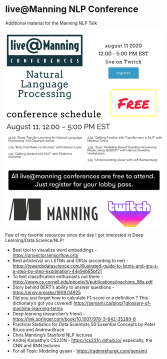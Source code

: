 # live@Manning NLP Conference
Additional material for the Manning NLP Talk

![alt text](https://github.com/cosmoshsv/ManningNLP2020/blob/master/0.jpeg?raw=true)

Few of my favorite resources since the day I got interested in Deep Learning/Data Science/NLP! 
 
* Best tool to visualize word embeddings - https://projector.tensorflow.org/
* Best article/viz on LSTMs and GRUs (according to me) - https://towardsdatascience.com/illustrated-guide-to-lstms-and-gru-s-a-step-by-step-explanation-44e9eb85bf21
* To text classification enthusiasts out there - https://www.cs.cornell.edu/people/tj/publications/joachims_98a.pdf
* Story behind BERT’s ability to answer questions - https://arxiv.org/abs/1909.04925
* Did you just forget how to calculate F1-score or a definition ? This dictionary’s got you covered! https://semanti.ca/blog/?glossary-of-machine-learning-terms
* Deep learning researcher’s friend - https://link.springer.com/book/10.1007/978-3-642-35289-8
* Practical Statistics for Data Scientists 50 Essential Concepts by Peter Bruce and Andrew Bruce
* Chris Manning’s Stanford NLP lectures
* Andrej Karpathy’s CS231N - https://cs231n.github.io/ especially, the CNN and RNN lectures
* For all Topic Modeling gyaan - https://radimrehurek.com/gensim/
